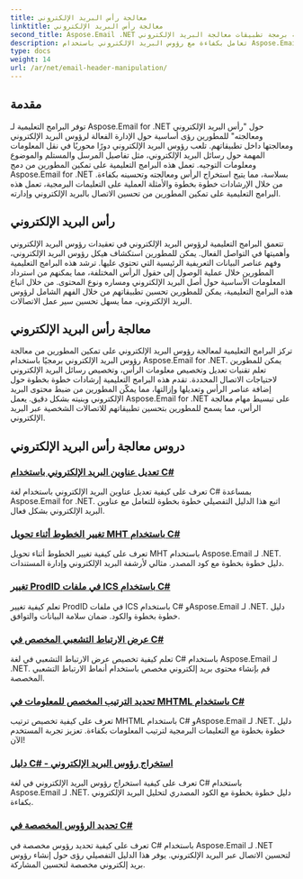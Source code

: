 ```yaml
---
title: معالجة رأس البريد الإلكتروني
linktitle: معالجة رأس البريد الإلكتروني
second_title: Aspose.Email .NET واجهة برمجة تطبيقات معالجة البريد الإلكتروني
description: تعامل بكفاءة مع رؤوس البريد الإلكتروني باستخدام Aspose.Email لبرامج .NET التعليمية. تعلم كيفية استخراج الرؤوس وتعديلها وتخصيصها لتعزيز الاتصال.
type: docs
weight: 14
url: /ar/net/email-header-manipulation/
---
```


## مقدمة

توفر البرامج التعليمية لـ Aspose.Email for .NET حول "رأس البريد الإلكتروني ومعالجته" للمطورين رؤى أساسية حول الإدارة الفعالة لرؤوس البريد الإلكتروني ومعالجتها داخل تطبيقاتهم. تلعب رؤوس البريد الإلكتروني دورًا محوريًا في نقل المعلومات المهمة حول رسائل البريد الإلكتروني، مثل تفاصيل المرسل والمستلم والموضوع ومعلومات التوجيه. تعمل هذه البرامج التعليمية على تمكين المطورين من دمج Aspose.Email for .NET بسلاسة، مما يتيح استخراج الرأس ومعالجته وتحسينه بكفاءة. من خلال الإرشادات خطوة بخطوة والأمثلة العملية على التعليمات البرمجية، تعمل هذه البرامج التعليمية على تمكين المطورين من تحسين الاتصال بالبريد الإلكتروني وإدارته.

## رأس البريد الإلكتروني

تتعمق البرامج التعليمية لرؤوس البريد الإلكتروني في تعقيدات رؤوس البريد الإلكتروني وأهميتها في التواصل الفعال. يمكن للمطورين استكشاف هيكل رؤوس البريد الإلكتروني، وفهم عناصر البيانات التعريفية الرئيسية التي تحتوي عليها. ترشد هذه البرامج التعليمية المطورين خلال عملية الوصول إلى حقول الرأس المختلفة، مما يمكنهم من استرداد المعلومات الأساسية حول أصل البريد الإلكتروني ومساره ونوع المحتوى. من خلال اتباع هذه البرامج التعليمية، يمكن للمطورين تحسين تطبيقاتهم من خلال الفهم الشامل لرؤوس البريد الإلكتروني، مما يسهل تحسين سير عمل الاتصالات.

## معالجة رأس البريد الإلكتروني

تركز البرامج التعليمية لمعالجة رؤوس البريد الإلكتروني على تمكين المطورين من معالجة رؤوس البريد الإلكتروني برمجيًا باستخدام Aspose.Email for .NET. يمكن للمطورين تعلم تقنيات تعديل وتخصيص معلومات الرأس، وتخصيص رسائل البريد الإلكتروني لاحتياجات الاتصال المحددة. تقدم هذه البرامج التعليمية إرشادات خطوة بخطوة حول إضافة عناصر الرأس وتعديلها وإزالتها، مما يمكّن المطورين من ضبط محتوى البريد الإلكتروني وبنيته بشكل دقيق. يعمل Aspose.Email for .NET على تبسيط مهام معالجة الرأس، مما يسمح للمطورين بتحسين تطبيقاتهم للاتصالات الشخصية عبر البريد الإلكتروني.

## دروس معالجة رأس البريد الإلكتروني
### [تعديل عناوين البريد الإلكتروني باستخدام C#](./modifying-email-addresses-with-csharp/)
تعرف على كيفية تعديل عناوين البريد الإلكتروني باستخدام لغة C# بمساعدة Aspose.Email for .NET. اتبع هذا الدليل التفصيلي خطوة بخطوة للتعامل مع عناوين البريد الإلكتروني بشكل فعال.
### [تغيير الخطوط أثناء تحويل MHT باستخدام C#](./changing-fonts-during-mht-conversion-using-csharp/)
تعرف على كيفية تغيير الخطوط أثناء تحويل MHT باستخدام Aspose.Email لـ .NET. دليل خطوة بخطوة مع كود المصدر. مثالي لأرشفة البريد الإلكتروني وإدارة المستندات.
### [تغيير ProdID في ملفات ICS باستخدام C#](./altering-prodid-in-ics-files-with-csharp/)
تعلم كيفية تغيير ProdID في ملفات ICS باستخدام C# وAspose.Email لـ .NET. دليل خطوة بخطوة والكود. ضمان سلامة البيانات والتوافق. 
### [ عرض الارتباط التشعبي المخصص في C#](./custom-hyperlink-rendering-in-csharp/)
تعلم كيفية تخصيص عرض الارتباط التشعبي في لغة C# باستخدام Aspose.Email لـ .NET. قم بإنشاء محتوى بريد إلكتروني مخصص باستخدام أنماط الارتباط التشعبي المخصصة.
### [تحديد الترتيب المخصص للمعلومات في MHTML باستخدام C#](./defining-custom-order-of-information-in-mhtml-with-csharp/)
تعرف على كيفية تخصيص ترتيب MHTML باستخدام C# وAspose.Email لـ .NET. دليل خطوة بخطوة مع التعليمات البرمجية لترتيب المعلومات بكفاءة. تعزيز تجربة المستخدم الآن!
### [دليل C# - استخراج رؤوس البريد الإلكتروني](./csharp-guide-extracting-email-headers/)
تعرف على كيفية استخراج رؤوس البريد الإلكتروني في لغة C# باستخدام Aspose.Email لـ .NET. دليل خطوة بخطوة مع الكود المصدري لتحليل البريد الإلكتروني بكفاءة. 
### [تحديد الرؤوس المخصصة في C#](./specifying-custom-headers-in-csharp/)
تعرف على كيفية تحديد رؤوس مخصصة في C# باستخدام Aspose.Email لـ .NET لتحسين الاتصال عبر البريد الإلكتروني. يوفر هذا الدليل التفصيلي رؤى حول إنشاء رؤوس بريد إلكتروني مخصصة لتحسين المشاركة.